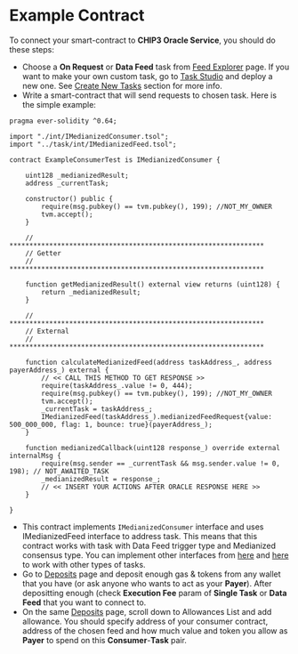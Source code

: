 # Example Contract

To connect your smart-contract to **CHIP3 Oracle Service**, you should do these steps:

* Choose a **On Request** or **Data Feed** task from [Feed Explorer](http://chip3.deplant.tech/feed-explorer) page. If you want to make your own custom task, go to [Task Studio](http://chip3.deplant.tech/task-studio) and deploy a new one. See [Create New Tasks](broken-reference) section for more info.
* Write a smart-contract that will send requests to chosen task. Here is the simple example:

```solidity
pragma ever-solidity ^0.64;

import "./int/IMedianizedConsumer.tsol";
import "../task/int/IMedianizedFeed.tsol";

contract ExampleConsumerTest is IMedianizedConsumer {

    uint128 _medianizedResult;
    address _currentTask;

    constructor() public {
        require(msg.pubkey() == tvm.pubkey(), 199); //NOT_MY_OWNER
        tvm.accept();
    }

    // ****************************************************************
    // Getter
    // ****************************************************************

    function getMedianizedResult() external view returns (uint128) {
        return _medianizedResult;
    }

    // ****************************************************************
    // External
    // ****************************************************************

    function calculateMedianizedFeed(address taskAddress_, address payerAddress_) external {
		// << CALL THIS METHOD TO GET RESPONSE >> 
        require(taskAddress_.value != 0, 444);
        require(msg.pubkey() == tvm.pubkey(), 199); //NOT_MY_OWNER
        tvm.accept();
        _currentTask = taskAddress_;
        IMedianizedFeed(taskAddress_).medianizedFeedRequest{value: 500_000_000, flag: 1, bounce: true}(payerAddress_);
    }

    function medianizedCallback(uint128 response_) override external internalMsg {
        require(msg.sender == _currentTask && msg.sender.value != 0, 198); // NOT_AWAITED_TASK
        _medianizedResult = response_;
		// << INSERT YOUR ACTIONS AFTER ORACLE RESPONSE HERE >> 
    }

}
```

* This contract implements `IMedianizedConsumer` interface and uses IMedianizedFeed interface to address task. This means that this contract works with task with Data Feed trigger type and Medianized consensus type. You can implement other interfaces from [here](https://github.com/deplant/venom-oracle/tree/master/contracts/src/main/solidity/consumer/int) and [here](https://github.com/deplant/venom-oracle/tree/master/contracts/src/main/solidity/task/int) to work with other types of tasks.
* Go to [Deposits](http://chip3.deplant.tech/deposits) page and deposit enough gas & tokens from any wallet that you have (or ask anyone who wants to act as your **Payer**). After depositting enough (check **Execution Fee** param of **Single Task** or **Data Feed** that you want to connect to.
* On the same [Deposits](http://chip3.deplant.tech/deposits) page, scroll down to Allowances List and add allowance. You should specify address of your consumer contract, address of the chosen feed and how much value and token you allow as **Payer** to spend on this **Consumer**-**Task** pair.

